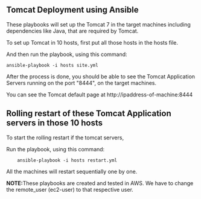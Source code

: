 ## Tomcat Deployment using Ansible

These playbooks will set up the Tomcat 7 in the target machines including dependencies like Java, that are required by 
Tomcat. 

To set up Tomcat in 10 hosts, first put all those hosts in the hosts file. 

And then run the playbook, using this command:

	ansible-playbook -i hosts site.yml

After the process is done, you should be able to see the Tomcat
Application Servers running on the port "8444", on the target machines.

You can see the Tomcat default page at http://ipaddress-of-machine:8444

## Rolling restart of these Tomcat Application servers in those 10 hosts

To start the rolling restart if the tomcat servers, 

Run the playbook, using this command:

        ansible-playbook -i hosts restart.yml

All the machines will restart sequentially one by one.

<b> NOTE:</b>These playbooks are created and tested in AWS. We have to change the remote_user (ec2-user) to that respective user.  
